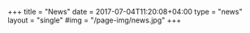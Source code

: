 +++
title = "News"
date = 2017-07-04T11:20:08+04:00
type = "news"
layout = "single"
#img = "/page-img/news.jpg"
+++
